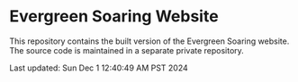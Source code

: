 # Evergreen Soaring Website

This repository contains the built version of the Evergreen Soaring website.
The source code is maintained in a separate private repository.

Last updated: Sun Dec  1 12:40:49 AM PST 2024
